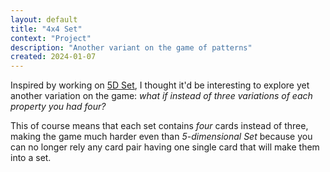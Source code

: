 ```yaml
---
layout: default
title: "4x4 Set"
context: "Project"
description: "Another variant on the game of patterns"
created: 2024-01-07
---
```


Inspired by working on [5D Set](/@/5d-set), I thought it'd be interesting to explore yet another variation on the game: *what if instead of three variations of each property you had four?*

This of course means that each set contains *four* cards instead of three, making the game much harder even than *5-dimensional Set* because you can no longer rely any card pair having one single card that will make them into a set.